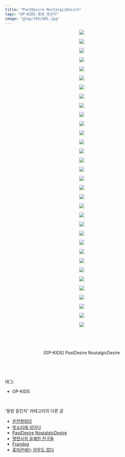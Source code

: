```yaml
---
title: "PastDesire NostalgicDesire"
tags: "GP-KIDS 동방_동인지"
image: "ghap/765/001.jpg"
---
```

<div class="article">
<p style="text-align: center; clear: none; float: none;"><img src="{{ site.nasurl }}/ghap/765/001.jpg"/></p>
<p style="text-align: center; clear: none; float: none;"><img src="{{ site.nasurl }}/ghap/765/002.jpg"/></p>
<p style="text-align: center; clear: none; float: none;"><img src="{{ site.nasurl }}/ghap/765/003.jpg"/></p>
<p style="text-align: center; clear: none; float: none;"><img src="{{ site.nasurl }}/ghap/765/004.jpg"/></p>
<p style="text-align: center; clear: none; float: none;"><img src="{{ site.nasurl }}/ghap/765/005.jpg"/></p>
<p style="text-align: center; clear: none; float: none;"><img src="{{ site.nasurl }}/ghap/765/006.jpg"/></p>
<p style="text-align: center; clear: none; float: none;"><img src="{{ site.nasurl }}/ghap/765/007.jpg"/></p>
<p style="text-align: center; clear: none; float: none;"><img src="{{ site.nasurl }}/ghap/765/008.jpg"/></p>
<p style="text-align: center; clear: none; float: none;"><img src="{{ site.nasurl }}/ghap/765/009.jpg"/></p>
<p style="text-align: center; clear: none; float: none;"><img src="{{ site.nasurl }}/ghap/765/010.jpg"/></p>
<p style="text-align: center; clear: none; float: none;"><img src="{{ site.nasurl }}/ghap/765/011.jpg"/></p>
<p style="text-align: center; clear: none; float: none;"><img src="{{ site.nasurl }}/ghap/765/012.jpg"/></p>
<p style="text-align: center; clear: none; float: none;"><img src="{{ site.nasurl }}/ghap/765/013.jpg"/></p>
<p style="text-align: center; clear: none; float: none;"><img src="{{ site.nasurl }}/ghap/765/014.jpg"/></p>
<p style="text-align: center; clear: none; float: none;"><img src="{{ site.nasurl }}/ghap/765/015.jpg"/></p>
<p style="text-align: center; clear: none; float: none;"><img src="{{ site.nasurl }}/ghap/765/016.jpg"/></p>
<p style="text-align: center; clear: none; float: none;"><img src="{{ site.nasurl }}/ghap/765/017.jpg"/></p>
<p style="text-align: center; clear: none; float: none;"><img src="{{ site.nasurl }}/ghap/765/018.jpg"/></p>
<p style="text-align: center; clear: none; float: none;"><img src="{{ site.nasurl }}/ghap/765/019.jpg"/></p>
<p style="text-align: center; clear: none; float: none;"><img src="{{ site.nasurl }}/ghap/765/020.jpg"/></p>
<p style="text-align: center; clear: none; float: none;"><img src="{{ site.nasurl }}/ghap/765/021.jpg"/></p>
<p style="text-align: center; clear: none; float: none;"><img src="{{ site.nasurl }}/ghap/765/022.jpg"/></p>
<p style="text-align: center; clear: none; float: none;"><img src="{{ site.nasurl }}/ghap/765/023.jpg"/></p>
<p style="text-align: center; clear: none; float: none;"><img src="{{ site.nasurl }}/ghap/765/024.jpg"/></p>
<p style="text-align: center; clear: none; float: none;"><img src="{{ site.nasurl }}/ghap/765/025.jpg"/></p>
<p style="text-align: center; clear: none; float: none;"><img src="{{ site.nasurl }}/ghap/765/026.jpg"/></p>
<p style="text-align: center; clear: none; float: none;"><img src="{{ site.nasurl }}/ghap/765/027.jpg"/></p>
<p style="text-align: center; clear: none; float: none;"><img src="{{ site.nasurl }}/ghap/765/028.jpg"/></p>
<p style="text-align: center; clear: none; float: none;"><img src="{{ site.nasurl }}/ghap/765/029.jpg"/></p>
<p style="text-align: center; clear: none; float: none;"><img src="{{ site.nasurl }}/ghap/765/030.jpg"/></p>
<p style="text-align: center; clear: none; float: none;"><img src="{{ site.nasurl }}/ghap/765/031.jpg"/></p>
<p style="text-align: center; clear: none; float: none;"><img src="{{ site.nasurl }}/ghap/765/032.jpg"/></p>
<p style="text-align: center; clear: none; float: none;"><img src="{{ site.nasurl }}/ghap/765/033.jpg"/></p>
<p style="text-align: center; clear: none; float: none;"><br/></p>
<p style="text-align: center; clear: none; float: none;"><br/></p>
<p style="text-align: center; clear: none; float: none;">[GP-KIDS] PastDesire NostalgicDesire</p>
<p><br/></p>
</div><br/>
<div class="tagTrail">
<p>태그: </p>
<ul>
<li>GP-KIDS</li>
</ul>
</div><br/>
<div class="another">
<p>'동방 동인지' 카테고리의 다른 글</p>
<ul>
<li><a href="/2016-07-09-ghap_767">온천향림당</a></li>
<li><a href="/2016-07-09-ghap_766">빗소리에 섞이다</a></li>
<li><a href="/2016-07-09-ghap_765">PastDesire NostalgicDesire</a></li>
<li><a href="/2016-07-09-ghap_764">명련사의 유쾌한 친구들</a></li>
<li><a href="/2016-07-09-ghap_763">Frandog</a></li>
<li><a href="/2016-07-09-ghap_762">홍마관에는 아무도 없다</a></li>
</ul>
</div><br/>
<div class="cb_module cb_fluid">
<div class="cb_wrt cb_profile">
</div><!-- commentList close -->
</div><br/>
